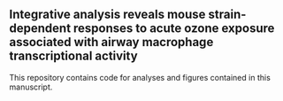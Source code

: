 ## Integrative analysis reveals mouse strain-dependent responses to acute ozone exposure associated with airway macrophage transcriptional activity

This repository contains code for analyses and figures contained in this manuscript.

